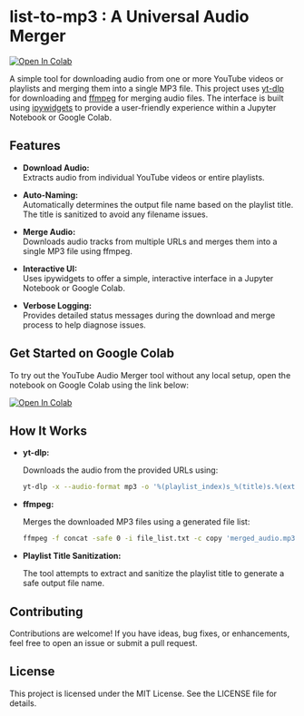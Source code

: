 # list-to-mp3 : A Universal Audio Merger

[![Open In Colab](https://colab.research.google.com/assets/colab-badge.svg)](https://colab.research.google.com/github/ras0k/list-to-mp3/blob/main/list_to_mp3.ipynb)

A simple tool for downloading audio from one or more YouTube videos or playlists and merging them into a single MP3 file. This project uses [yt-dlp](https://github.com/yt-dlp/yt-dlp) for downloading and [ffmpeg](https://ffmpeg.org/) for merging audio files. The interface is built using [ipywidgets](https://ipywidgets.readthedocs.io/) to provide a user-friendly experience within a Jupyter Notebook or Google Colab.

## Features

- **Download Audio:**  
  Extracts audio from individual YouTube videos or entire playlists.

- **Auto-Naming:**  
  Automatically determines the output file name based on the playlist title. The title is sanitized to avoid any filename issues.

- **Merge Audio:**  
  Downloads audio tracks from multiple URLs and merges them into a single MP3 file using ffmpeg.

- **Interactive UI:**  
  Uses ipywidgets to offer a simple, interactive interface in a Jupyter Notebook or Google Colab.

- **Verbose Logging:**  
  Provides detailed status messages during the download and merge process to help diagnose issues.

## Get Started on Google Colab

To try out the YouTube Audio Merger tool without any local setup, open the notebook on Google Colab using the link below:

[![Open In Colab](https://colab.research.google.com/assets/colab-badge.svg)](https://colab.research.google.com/github/ras0k/list-to-mp3/blob/main/list_to_mp3.ipynb)

## How It Works

- **yt-dlp:**
  
  Downloads the audio from the provided URLs using:
  ```bash
  yt-dlp -x --audio-format mp3 -o '%(playlist_index)s_%(title)s.%(ext)s' <URL>
  ```

- **ffmpeg:**
  
  Merges the downloaded MP3 files using a generated file list:

  ```bash
  ffmpeg -f concat -safe 0 -i file_list.txt -c copy 'merged_audio.mp3'
  ```

- **Playlist Title Sanitization:**
  
  The tool attempts to extract and sanitize the playlist title to generate a safe output file name.


## Contributing

Contributions are welcome! If you have ideas, bug fixes, or enhancements, feel free to open an issue or submit a pull request.

## License

This project is licensed under the MIT License. See the LICENSE file for details.
